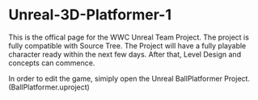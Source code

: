 # Unreal-3D-Platformer-1
This is the offical page for the WWC Unreal Team Project.  The project is fully compatible with Source Tree.  The Project will
have a fully playable character ready within the next few days.  After that, Level Design and concepts can commence.

In order to edit the game, simiply open the Unreal BallPlatformer Project. (BallPlatformer.uproject)
